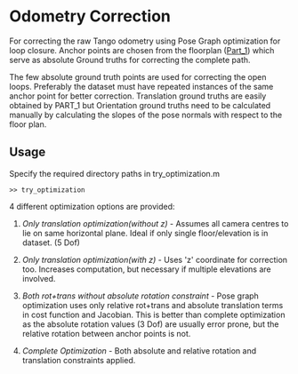 # Odometry Correction 
For correcting the raw Tango odometry using Pose Graph optimization for loop closure. Anchor points are chosen from the floorplan ([Part_1](https://github.com/AaltoVision/indoorLocalization/tree/master/Part2)) which serve as absolute Ground truths for correcting the complete path.

The few absolute ground truth points are used for correcting the open loops. Preferably the dataset must have repeated instances of the same anchor point for better correction.
Translation ground truths are easily obtained by PART_1 but Orientation ground truths need to be calculated manually by calculating the slopes of the pose normals with respect to the floor plan.

## Usage
Specify the required directory paths in try_optimization.m 

```
>> try_optimization
```
4 different optimization options are provided:
  1. *Only translation optimization(without z)* - Assumes all camera centres to lie on same horizontal plane. Ideal if only single floor/elevation is in dataset. (5 Dof)
  
   2. *Only translation optimization(with z)* - Uses 'z' coordinate for correction too. Increases computation, but necessary if multiple elevations are involved.
  
  3. *Both rot+trans without absolute rotation constraint* - Pose graph optimization uses only relative rot+trans and absolute translation terms in cost function and Jacobian. This is better than complete optimization as the absolute rotation values (3 Dof)  are usually error prone, but the relative rotation between anchor points is not.
  
  4. *Complete Optimization* - Both absolute and relative rotation and translation constraints applied.

